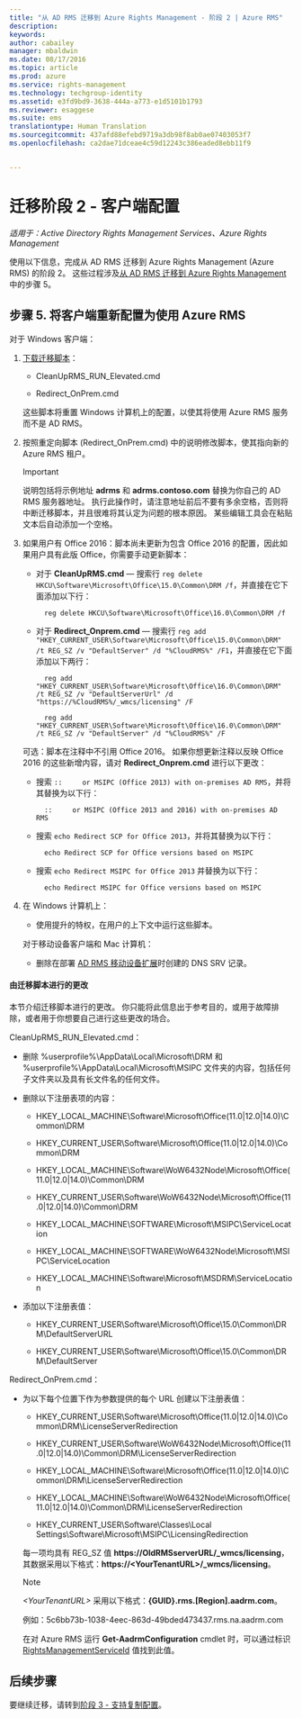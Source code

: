 ```yaml
---
title: "从 AD RMS 迁移到 Azure Rights Management - 阶段 2 | Azure RMS"
description: 
keywords: 
author: cabailey
manager: mbaldwin
ms.date: 08/17/2016
ms.topic: article
ms.prod: azure
ms.service: rights-management
ms.technology: techgroup-identity
ms.assetid: e3fd9bd9-3638-444a-a773-e1d5101b1793
ms.reviewer: esaggese
ms.suite: ems
translationtype: Human Translation
ms.sourcegitcommit: 437afd88efebd9719a3db98f8ab0ae07403053f7
ms.openlocfilehash: ca2dae71dceae4c59d12243c386eaded8ebb11f9


---
```

# 迁移阶段 2 - 客户端配置

*适用于：Active Directory Rights Management Services、Azure Rights Management*

使用以下信息，完成从 AD RMS 迁移到 Azure Rights Management (Azure RMS) 的阶段 2。 这些过程涉及[从 AD RMS 迁移到 Azure Rights Management](migrate-from-ad-rms-to-azure-rms.md) 中的步骤 5。


## 步骤 5. 将客户端重新配置为使用 Azure RMS
对于 Windows 客户端：

1.  [下载迁移脚本](https://go.microsoft.com/fwlink/?LinkId=524619)：

    -   CleanUpRMS_RUN_Elevated.cmd

    -   Redirect_OnPrem.cmd

    这些脚本将重置 Windows 计算机上的配置，以使其将使用 Azure RMS 服务而不是 AD RMS。

2.  按照重定向脚本 (Redirect_OnPrem.cmd) 中的说明修改脚本，使其指向新的 Azure RMS 租户。

    > [!IMPORTANT]
    > 说明包括将示例地址 **adrms** 和 **adrms.contoso.com** 替换为你自己的 AD RMS 服务器地址。 执行此操作时，请注意地址前后不要有多余空格，否则将中断迁移脚本，并且很难将其认定为问题的根本原因。 某些编辑工具会在粘贴文本后自动添加一个空格。

3. 如果用户有 Office 2016：脚本尚未更新为包含 Office 2016 的配置，因此如果用户具有此版 Office，你需要手动更新脚本：

    - 对于 **CleanUpRMS.cmd** — 搜索行 `reg delete HKCU\Software\Microsoft\Office\15.0\Common\DRM /f`，并直接在它下面添加以下行：

            reg delete HKCU\Software\Microsoft\Office\16.0\Common\DRM /f

    - 对于 **Redirect_Onprem.cmd** — 搜索行 `reg add "HKEY_CURRENT_USER\Software\Microsoft\Office\15.0\Common\DRM" /t REG_SZ /v "DefaultServer" /d "%CloudRMS%" /F1`，并直接在它下面添加以下两行：

            reg add "HKEY_CURRENT_USER\Software\Microsoft\Office\16.0\Common\DRM" /t REG_SZ /v "DefaultServerUrl" /d "https://%CloudRMS%/_wmcs/licensing" /F 

            reg add "HKEY_CURRENT_USER\Software\Microsoft\Office\16.0\Common\DRM" /t REG_SZ /v "DefaultServer" /d "%CloudRMS%" /F

    可选：脚本在注释中不引用 Office 2016。 如果你想更新注释以反映 Office 2016 的这些新增内容，请对 **Redirect_Onprem.cmd** 进行以下更改：

    - 搜索 `::     or MSIPC (Office 2013) with on-premises AD RMS`，并将其替换为以下行：
    
            ::     or MSIPC (Office 2013 and 2016) with on-premises AD RMS

    - 搜索 `echo Redirect SCP for Office 2013`，并将其替换为以下行：
    
            echo Redirect SCP for Office versions based on MSIPC

    - 搜索 `echo Redirect MSIPC for Office 2013` 并替换为以下行：
    
            echo Redirect MSIPC for Office versions based on MSIPC

4.  在 Windows 计算机上：

    - 使用提升的特权，在用户的上下文中运行这些脚本。

    对于移动设备客户端和 Mac 计算机：

    -  删除在部署 [AD RMS 移动设备扩展](http://technet.microsoft.com/library/dn673574.aspx)时创建的 DNS SRV 记录。

#### 由迁移脚本进行的更改
本节介绍迁移脚本进行的更改。 你只能将此信息出于参考目的，或用于故障排除，或者用于你想要自己进行这些更改的场合。

CleanUpRMS_RUN_Elevated.cmd：

-   删除 %userprofile%\AppData\Local\Microsoft\DRM 和 %userprofile%\AppData\Local\Microsoft\MSIPC 文件夹的内容，包括任何子文件夹以及具有长文件名的任何文件。

-   删除以下注册表项的内容：

    -   HKEY_LOCAL_MACHINE\Software\Microsoft\Office\(11.0|12.0|14.0)\Common\DRM

    -   HKEY_CURRENT_USER\Software\Microsoft\Office\(11.0|12.0|14.0)\Common\DRM

    -   HKEY_LOCAL_MACHINE\Software\WoW6432Node\Microsoft\Office\(11.0|12.0|14.0)\Common\DRM

    -   HKEY_CURRENT_USER\Software\WoW6432Node\Microsoft\Office\(11.0|12.0|14.0)\Common\DRM

    -   HKEY_LOCAL_MACHINE\SOFTWARE\Microsoft\MSIPC\ServiceLocation

    -   HKEY_LOCAL_MACHINE\SOFTWARE\WoW6432Node\Microsoft\MSIPC\ServiceLocation

    -   HKEY_LOCAL_MACHINE\Software\Microsoft\MSDRM\ServiceLocation

-   添加以下注册表值：

    -   HKEY_CURRENT_USER\Software\Microsoft\Office\15.0\Common\DRM\DefaultServerURL

    -   HKEY_CURRENT_USER\Software\Microsoft\Office\15.0\Common\DRM\DefaultServer

Redirect_OnPrem.cmd：

-   为以下每个位置下作为参数提供的每个 URL 创建以下注册表值：

    -   HKEY_CURRENT_USER\Software\Microsoft\Office\(11.0|12.0|14.0)\Common\DRM\LicenseServerRedirection

    -   HKEY_CURRENT_USER\Software\WoW6432Node\Microsoft\Office\(11.0|12.0|14.0)\Common\DRM\LicenseServerRedirection

    -   HKEY_LOCAL_MACHINE\Software\Microsoft\Office\(11.0|12.0|14.0)\Common\DRM\LicenseServerRedirection

    -   HKEY_LOCAL_MACHINE\Software\WoW6432Node\Microsoft\Office\(11.0|12.0|14.0)\Common\DRM\LicenseServerRedirection

    -   HKEY_CURRENT_USER\Software\Classes\Local Settings\Software\Microsoft\MSIPC\LicensingRedirection

    每一项均具有 REG_SZ 值 **https://OldRMSserverURL/_wmcs/licensing**，其数据采用以下格式：**https://&lt;YourTenantURL&gt;/_wmcs/licensing**。

    > [!NOTE]
    > *&lt;YourTenantURL&gt;* 采用以下格式：**{GUID}.rms.[Region].aadrm.com**。
    > 
    > 例如：5c6bb73b-1038-4eec-863d-49bded473437.rms.na.aadrm.com
    > 
    > 在对 Azure RMS 运行 **Get-AadrmConfiguration** cmdlet 时，可以通过标识 [RightsManagementServiceId](http://msdn.microsoft.com/library/windowsazure/dn629410.aspx) 值找到此值。


## 后续步骤
要继续迁移，请转到[阶段 3 - 支持复制配置](migrate-from-ad-rms-phase3.md)。


<!--HONumber=Aug16_HO3-->


